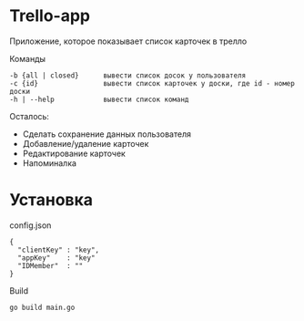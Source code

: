 # Trello-app

Приложение, которое показывает список карточек в трелло

Команды
```
-b {all | closed}      вывести список досок у пользователя
-c {id}                вывести список карточек у доски, где id - номер доски
-h | --help            вывести список команд
```

Осталось:
  - Сделать сохранение данных пользователя
  - Добавление/удаление карточек
  - Редактирование карточек
  - Напоминалка

# Установка

config.json
```
{
  "clientKey" : "key",
  "appKey"    : "key"
  "IDMember"  : ""
}
```

Build

```
go build main.go
```
